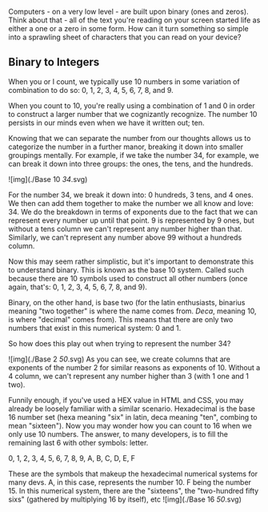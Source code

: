Computers - on a very low level - are built upon binary (ones and zeros). Think about that - all of the text you're reading on your screen started life as either a one or a zero in some form. How can it turn something so simple into a sprawling sheet of characters that you can read on your device? 

## Binary to Integers

When you or I count, we typically use 10 numbers in some variation of combination to do so: 0, 1, 2, 3, 4, 5, 6, 7, 8, and 9.

When you count to 10, you're really using a combination of 1 and 0 in order to construct a larger number that we cognizantly recognize. The number 10 persists in our minds even when we have it written out; ten.

Knowing that we can separate the number from our thoughts allows us to categorize the number in a further manor, breaking it down into smaller groupings mentally. For example, if we take the number 34, for example, we can break it down into three groups: the ones, the tens, and the hundreds.



  ![img](./Base 10 _34_.svg)



For the number 34, we break it down into: 0 hundreds, 3 tens, and 4 ones. We then can add them together to make the number we all know and love: 34. We do the breakdown in terms of exponents due to the fact that we can represent every number up until that point. 9 is represented by 9 ones, but without a tens column we can't represent any number higher than that. Similarly, we can't represent any number above 99 without a hundreds column.

Now this may seem rather simplistic, but it's important to demonstrate this to understand binary. This is known as the base 10 system. Called such because there are 10 symbols used to construct all other numbers (once again, that's: 0, 1, 2, 3, 4, 5, 6, 7, 8, and 9).

Binary, on the other hand, is base two (for the latin enthusiasts, binarius meaning "two together" is where the name comes from. *Deca*, meaning 10, is where "decimal" comes from). This means that there are only two numbers that exist in this numerical system: 0 and 1.

So how does this play out when trying to represent the number 34?



![img](./Base 2 _50_.svg)
As you can see, we create columns that are exponents of the number 2 for similar reasons as exponents of 10. Without a 4 column, we can't represent any number higher than 3 (with 1 one and 1 two).

Funnily enough, if you've used a HEX value in HTML and CSS, you may already be loosely familiar with a similar scenario. Hexadecimal is the base 16 number set (hexa meaning "six" in latin, deca meaning "ten", combing to mean "sixteen"). Now you may wonder how you can count to 16 when we only use 10 numbers. The answer, to many developers, is to fill the remaining last 6 with other symbols: letter.

0, 1, 2, 3, 4, 5, 6, 7, 8, 9, A, B, C, D, E, F

These are the symbols that makeup the hexadecimal numerical systems for many devs. A, in this case, represents the number 10. F being the number 15. In this numerical system, there are the "sixteens", the "two-hundred fifty sixs" (gathered by multiplying 16 by itself), etc
![img](./Base 16 _50_.svg)